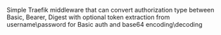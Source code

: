 Simple Traefik middleware that can convert authorization type between Basic, Bearer, Digest
with optional token extraction from username\password for Basic auth and base64 encoding\decoding